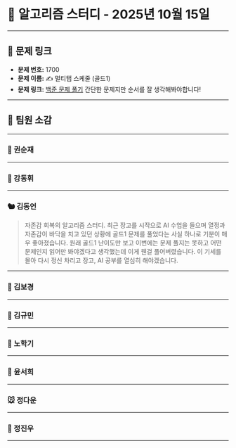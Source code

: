 # 📘 알고리즘 스터디 - 2025년 10월 15일

---

## 🔗 문제 링크

- **문제 번호:** 1700
- **문제 이름:** ✍️ 멀티탭 스케줄 (골드1)
- **문제 링크:** [백준 문제 풀기](https://www.acmicpc.net/problem/1700)
간단한 문제지만 순서를 잘 생각해봐야합니다!

---

## 💬 팀원 소감

---

### 🐥 권순재

> 

---

### 🐰 강동휘

> 

---

### 🐿️ 김동언

> 자존감 회복의 알고리즘 스터디. 최근 장고를 시작으로 AI 수업을 들으며 열정과 자존감이 바닥을 치고 있던 상황에 골드1 문제를 풀었다는 사실 하나로 기분이 매우 좋아졌습니다. 원래 골드1 난이도만 보고 이번에는 문제 풀지는 못하고 어떤 문제인지 읽어만 봐야겠다고 생각했는데 이게 웬걸 풀어버렸습니다. 이 기세를 몰아 다시 정신 차리고 장고, AI 공부를 열심히 해야겠습니다.

---

### 🐺 김보경

> 

---

### 🐘 김규민

> 

---

### 🐼 노학기

> 

---

### 🦊 윤서희

> 

---

### 🐭 정다운

> 

---

### 🐳 정진우

> 

---


